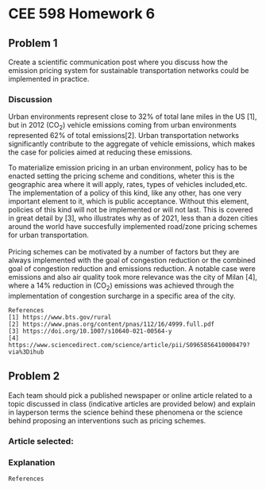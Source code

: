 # CEE 598 Homework 6

## Problem 1
Create a scientific communication post where you discuss how the emission pricing system for sustainable transportation networks could be implemented in practice.

### Discussion


Urban environments represent close to 32% of total lane miles in the US [1], but in 2012 (CO<sub>2</sub>) vehicle emissions coming from urban environments represented 62% of total emissions[2]. Urban transportation networks significantly contribute to the aggregate of vehicle emissions, which makes the case for policies aimed at reducing these emissions.<br/>

To materialize emission pricing in an urban environment, policy has to be enacted setting the pricing scheme and conditions, wheter this is the geographic area where it will apply, rates, types of vehicles included,etc. The implementation of a policy of this kind, like any other, has one very important element to it, which is public acceptance. Without this element, policies of this kind will not be implemented or will not last. This is covered in great detail by [3], who illustrates why as of 2021, less than a dozen cities around the world have succesfully implemented road/zone pricing schemes for urban transportation.<br/>
<br/>
Pricing schemes can be motivated by a number of factors but they are always implemented with the goal of congestion reduction or the combined goal of congestion reduction and emissions reduction. A notable case were emissions and also air quality took more relevance was the city of Milan [4], where a 14% reduction in (CO<sub>2</sub>) emissions was achieved through the implementation of congestion surcharge in a specific area of the city.







```
References
[1] https://www.bts.gov/rural
[2] https://www.pnas.org/content/pnas/112/16/4999.full.pdf
[3] https://doi.org/10.1007/s10640-021-00564-y
[4] https://www.sciencedirect.com/science/article/pii/S0965856410000479?via%3Dihub
```


## Problem 2
Each team should pick a published newspaper or online article related to a topic discussed in class (indicative articles are provided below) and explain in layperson terms the science behind these phenomena or the science behind proposing an interventions such as pricing schemes.

### Article selected:

### Explanation
















```
References


```
